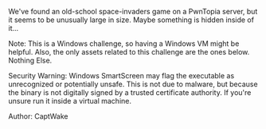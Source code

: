 We've found an old-school space-invaders game on a PwnTopia server, but it seems to be unusually large in size. Maybe something is hidden inside of it...

Note: This is a Windows challenge, so having a Windows VM might be helpful. Also, the only assets related to this challenge are the ones below. Nothing Else.

Security Warning: Windows SmartScreen may flag the executable as unrecognized or potentially unsafe. This is not due to malware, but because the binary is not digitally signed by a trusted certificate authority. If you're unsure run it inside a virtual machine.

Author: CaptWake
